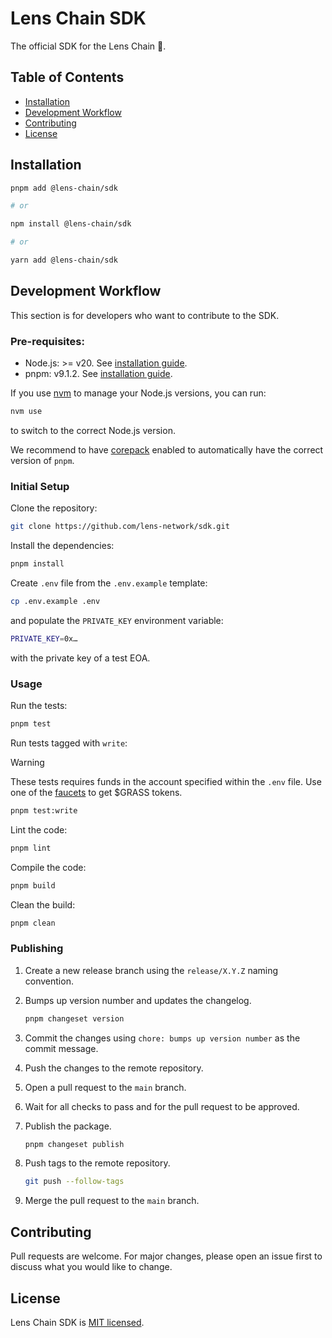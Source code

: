 # Lens Chain SDK <!-- omit in toc -->

The official SDK for the Lens Chain 🌿.

## Table of Contents <!-- omit in toc -->

- [Installation](#installation)
- [Development Workflow](#development-workflow)
- [Contributing](#contributing)
- [License](#license)

## Installation

```bash
pnpm add @lens-chain/sdk

# or

npm install @lens-chain/sdk

# or

yarn add @lens-chain/sdk
```

## Development Workflow

This section is for developers who want to contribute to the SDK.

### Pre-requisites: <!-- omit in toc -->

- Node.js: >= v20. See [installation guide](https://nodejs.org/en/download/package-manager).
- pnpm: v9.1.2. See [installation guide](https://pnpm.io/installation).

If you use [nvm](https://github.com/nvm-sh/nvm) to manage your Node.js versions, you can run:

```bash
nvm use
```

to switch to the correct Node.js version.

We recommend to have [corepack](https://www.totaltypescript.com/how-to-use-corepack) enabled to automatically have the correct version of `pnpm`.

### Initial Setup <!-- omit in toc -->

Clone the repository:

```bash
git clone https://github.com/lens-network/sdk.git
```

Install the dependencies:

```bash
pnpm install
```

Create `.env` file from the `.env.example` template:

```bash
cp .env.example .env
```

and populate the `PRIVATE_KEY` environment variable:

```bash filename=".env"
PRIVATE_KEY=0x…
```

with the private key of a test EOA.

### Usage <!-- omit in toc -->

Run the tests:

```bash
pnpm test
```

Run tests tagged with `write`:

> [!WARNING]
> These tests requires funds in the account specified within the `.env` file. Use one of the [faucets](https://dev-preview.lens.xyz/docs/chain/tools/faucets/lenscan) to get $GRASS tokens.

```bash
pnpm test:write
```

Lint the code:

```bash
pnpm lint
```

Compile the code:

```bash
pnpm build
```

Clean the build:

```bash
pnpm clean
```

### Publishing <!-- omit in toc -->

1. Create a new release branch using the `release/X.Y.Z` naming convention.
2. Bumps up version number and updates the changelog.

   ```bash
   pnpm changeset version
   ```

3. Commit the changes using `chore: bumps up version number` as the commit message.
4. Push the changes to the remote repository.
5. Open a pull request to the `main` branch.
6. Wait for all checks to pass and for the pull request to be approved.
7. Publish the package.

   ```bash
   pnpm changeset publish
   ```

8. Push tags to the remote repository.

   ```bash
   git push --follow-tags
   ```

9. Merge the pull request to the `main` branch.

## Contributing

Pull requests are welcome. For major changes, please open an issue first to discuss what you would like to change.

## License

Lens Chain SDK is [MIT licensed](./LICENSE).
